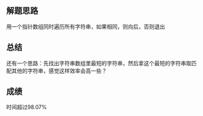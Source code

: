 ## 解题思路
用一个指针数组同时遍历所有字符串，如果相同，则向后，否则退出
## 总结
还有一个思路：先找出字符串数组里最短的字符串，然后拿这个最短的字符串取匹配其他的字符串，感觉这样效率会高一些？
## 成绩
时间超过98.07%